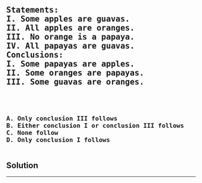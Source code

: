 <pre><h2>
Statements:
I. Some apples are guavas.
II. All apples are oranges.
III. No orange is a papaya.
IV. All papayas are guavas.
Conclusions:
I. Some papayas are apples.
II. Some oranges are papayas.
III. Some guavas are oranges.
</h2>
<h3>
A. Only conclusion III follows
B. Either conclusion I or conclusion III follows
C. None follow
D. Only conclusion I follows
</h3></pre>

## Solution
<hr>
